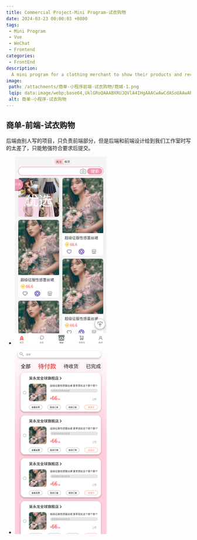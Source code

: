 ```yaml
---
title: Commercial Project-Mini Program-试衣购物
date: 2024-03-23 00:00:03 +0800
tags:
 - Mini Program
 - Vue
 - WeChat
 - Frontend
categories:
 - FrontEnd
description: 
  A mini program for a clothing merchant to show their products and receive contact from customers.
image:
 path: /attachments/商单-小程序前端-试衣购物/商城-1.png
 lqip: data:image/webp;base64,UklGRoQAAABXRUJQVlA4IHgAAACwAwCdASoUAAwAPxFwsFAsJiSisAgBgCIJZwDE2CHOntM4XbJ7gAD+xyvDqVoBeFKcxXy6WtxVqdLV9GWbRh+mlzX/3Hm+49g+1sxKl+IA/VC1nL+/ElLhU4l/vHHu8dGvoTNl9/l0TkvR9tPfuihUVaEyQiCAAAA=
 alt: 商单-小程序-试衣购物
---
```


## 商单-前端-试衣购物

后端由别人写的项目，只负责前端部分，但是后端和前端设计给到我们工作室时写的太差了，只能勉强符合要求后提交。

* ![alt text](/attachments/商单-小程序前端-试衣购物/商城-1.png)
* ![alt text](/attachments/商单-小程序前端-试衣购物/订单-待付款.png)